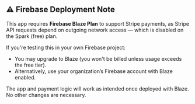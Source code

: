 ⚠️ Firebase Deployment Note
---------------------------

This app requires **Firebase Blaze Plan** to support Stripe payments, as Stripe API requests depend on outgoing network access — which is disabled on the Spark (free) plan.

If you're testing this in your own Firebase project:
- You may upgrade to Blaze (you won't be billed unless usage exceeds the free tier).
- Alternatively, use your organization’s Firebase account with Blaze enabled.

The app and payment logic will work as intended once deployed with Blaze. No other changes are necessary.
